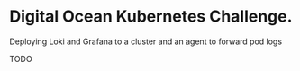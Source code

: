 # Digital Ocean Kubernetes Challenge.

Deploying Loki and Grafana to a cluster and an agent to forward pod logs

TODO

